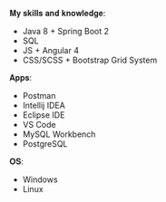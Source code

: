 𝐌𝐲 𝐬𝐤𝐢𝐥𝐥𝐬 𝐚𝐧𝐝 𝐤𝐧𝐨𝐰𝐥𝐞𝐝𝐠𝐞:
- Java 8 + Spring Boot 2
- SQL
- JS + Angular 4
- CSS/SCSS + Bootstrap Grid System

𝐀𝐩𝐩𝐬:
- Postman
- Intellij IDEA
- Eclipse IDE
- VS Code
- MySQL Workbench
- PostgreSQL

𝐎𝐒:
- Windows
- Linux
